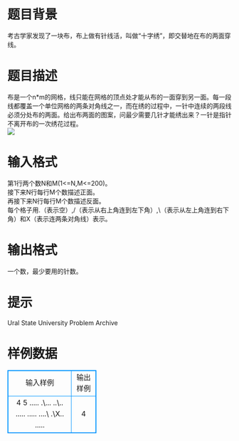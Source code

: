 # 

 
 # 题目背景 
考古学家发现了一块布，布上做有针线活，叫做“十字绣”，即交替地在布的两面穿线。<BR> 

 
 # 题目描述 
布是一个n*m的网格，线只能在网格的顶点处才能从布的一面穿到另一面。每一段线都覆盖一个单位网格的两条对角线之一，而在绣的过程中，一针中连续的两段线必须分处布的两面。给出布两面的图案，问最少需要几针才能绣出来？一针是指针不离开布的一次绣花过程。<BR><img src="/source/joyoi/tyvj-1970/img/aHR0cDovL3d3dy5qb3lvaS5jbi9wcm9ibGVtL3R5dmotMTk3MC9Qcm9ibGVtSW1nL1AxMDE1LmdpZg==.gif" border=0 align=middle><BR> 

 
 # 输入格式 
第1行两个数N和M(1&lt;=N,M&lt;=200)。<BR>接下来N行每行M个数描述正面。&nbsp;<BR>再接下来N行每行M个数描述反面。<BR>每个格子用.（表示空）,/（表示从右上角连到左下角）,\（表示从左上角连到右下角）和X（表示连两条对角线）表示。<BR> 

 
 # 输出格式 
一个数，最少要用的针数。<BR> 

 
 # 提示 
Ural&nbsp;State&nbsp;University&nbsp;Problem&nbsp;Archive<BR> 
# 样例数据
<style>
        table,table tr th, table tr td { border:1px solid #0094ff; }
        table { width: 200px; min-height: 25px; line-height: 25px; text-align: center; border-collapse: collapse;}   
    </style>
<table>
	<tr>
		<td>输入样例</td>
		<td>输出样例</td>
	</tr>
<tr><td>4 5
.....
.\...
..\..
.....
.....
....\ 
.\X..
.....
</td><td>4
</td></tr></table>

